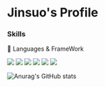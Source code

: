 # Jinsuo's Profile
### Skills

🐶 Languages & FrameWork

<div>
<img src="https://img.shields.io/badge/C-A8B9CC?style=flat-square&logo=&logoColor=white"/>
<img src="https://img.shields.io/badge/C++-00599C?style=flat-square&logo=C++&logoColor=white"/>
<img src="https://img.shields.io/badge/Java-007396?style=flat-square&logo=Java&logoColor=white"/>
<img src="https://img.shields.io/badge/HTML5-E34F26?style=flat-square&logo=HTML5&logoColor=white"/>
<img src="https://img.shields.io/badge/CSS3-1572B6?style=flat-square&logo=CSS3&logoColor=white"/>
<img src="https://img.shields.io/badge/JavaScript-F7DF1E?style=flat-square&logo=JavaScript&logoColor=black"/>
</div>


![Anurag's GitHub stats](https://github-readme-stats.vercel.app/api?username=jinsuo1o7&show_icons=true&theme=radical)
